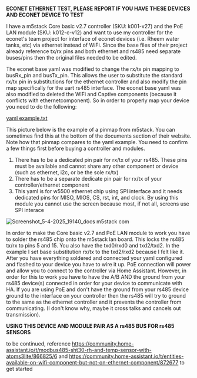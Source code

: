 **ECONET ETHERNET TEST, PLEASE REPORT IF YOU HAVE THESE DEVICES AND ECONET DEVICE TO TEST**
    
    
  I have a m5stack Core basic v2.7 controller (SKU: k001-v27) and the PoE LAN module (SKU: k012-c-v12) and want to use my controller for the econet's team project for interface of econet devices (i.e. Rheem water tanks, etc) via ethernet instead of WiFi. Since the base files of their project already reference tx/rx pins and both ethernet and rs485 need separate buses/pins then the original files needed to be edited.

  The econet base yaml was modified to change the rx/tx pin mapping to busRx_pin and busTx_pin. This allows the user to substitute the standard rx/tx pin in substitutions for the ethernet controller and also modify the pin map specifically for the uart rs485 interface. The econet base yaml was also modified to deleted the WiFi and Captive components (because it conflicts with ethernetcomponent). So in order to properly map your device you need to do the following:

[yaml example.txt](https://github.com/user-attachments/files/19618777/yaml.example.txt)

This picture below is the example of a pinmap from m5stack. You can sometimes find this at the bottom of the documents section of their website. Note how that pinmap compares to the yaml example. You need to confirm a few things first before buying a controller and modules.
  1. There has to be a dedicated pin pair for rx/tx of your rs485. These pins must be available and cannot share any other component or device (such as ethernet, i2c, or be the sole rx/tx)
  2. There has to be a separate dedicate pin pair for rx/tx of your controller/ethernet component
  3. This yaml is for w5500 ethernet chip using SPI interface and it needs dedicated pins for MISO, MIOS, CS, rst, int, and clock. By using this module you cannot use the screen because most, if not all, screens use SPI interace

![Screenshot_5-4-2025_19140_docs m5stack com](https://github.com/user-attachments/assets/a6ef1023-4931-4f6d-b34c-4589e43ac2c3)


  In order to make the Core basic v2.7 and PoE LAN module to work you have to solder the rs485 chip onto the m5stack lan board. This locks the rs485 tx/rx to pins 5 and 15. You also have the txd0/rxd0 and txd2/txd2. In the example I set base substitution rx/tx to the txd2/rxd2 because I felt like it. After you have everything soldered and connected your yaml configured and flashed to your device you have to wire it up. PoE connection will power and allow you to connect to the controller via Home Assistant. However, in order for this to work you have to have the A/B AND the ground from your rs485 device(s) connected in order for your device to communicate with HA. If you are using PoE and don't have the ground from your rs485 device ground to the interface on your controller then the rs485 will try to ground to the same as the ethernet controller and it prevents the controller from communicating. (I don't know why, maybe it cross talks and cancels out transmission). 




**USING THIS DEVICE AND MODULE PAIR AS A rs485 BUS FOR rs485 SENSORS**


to be continued, reference https://community.home-assistant.io/t/modbus485-sht30-rh-and-temp-sensor-with-atoms3lite/866825/6 and https://community.home-assistant.io/t/entities-available-on-wifi-component-but-not-on-ethernet-component/872677 to get started
